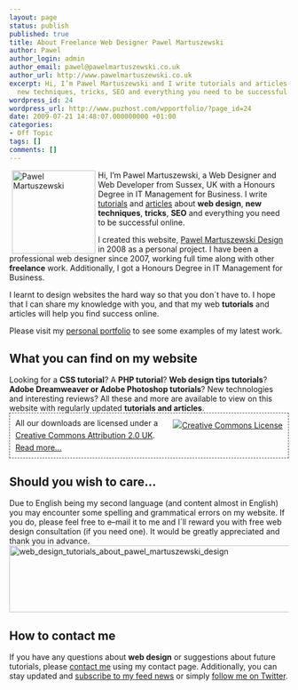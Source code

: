```yaml
---
layout: page
status: publish
published: true
title: About Freelance Web Designer Pawel Martuszewski
author: Pawel
author_login: admin
author_email: pawel@pawelmartuszewski.co.uk
author_url: http://www.pawelmartuszewski.co.uk
excerpt: Hi, I’m Pawel Martuszewski and I write tutorials and articles about web design,
  new techniques, tricks, SEO and everything you need to be successful online.
wordpress_id: 24
wordpress_url: http://www.puzhost.com/wpportfolio/?page_id=24
date: 2009-07-21 14:48:07.000000000 +01:00
categories:
- Off Topic
tags: []
comments: []
---
```

<img class="thumb img_l" width="150" hspace="5" border="0" align="left" src="http://www.pawelmartuszewski.co.uk/wp-content/themes/portfolio/images/pages/portf_ab.jpg" alt="Pawel Martuszewski" />Hi, I’m Pawel Martuszewski, a Web Designer and Web Developer from Sussex, UK with a Honours Degree in IT Management for Business. I write <a href="http://www.pawelmartuszewski.co.uk/web_design_tutorials/" title="Web Design Tutorials">tutorials</a> and <a href="http://www.pawelmartuszewski.co.uk/web_design_tutorials/web_design_articles/" title="Web Design Articles">articles</a> about <strong> web design</strong>, <strong>new techniques</strong>, <strong>tricks</strong>, <strong>SEO</strong> and everything you need to be successful online.

I created this website, <a href="http://www.pawelmartuszewski.co.uk" title="Web Design Tutorials - PM Design Blog">Pawel Martuszewski Design</a> in 2008 as a personal project. I have been a professional web designer since 2007,  working full time along with other <strong>freelance</strong> work. Additionally, I got a Honours Degree in IT Management for Business.

I learnt to design websites the hard way so that you don&acute;t have to. I hope that I can share my knowledge with you, and that my web <strong>tutorials</strong> and articles will help you find success online.

Please visit my <a href="http://portfolio.pawelmartuszewski.co.uk/" tittle="Pawel Martuszewski Portfolio">personal portfolio</a> to see some examples of my latest work.

<h2>What you can find on my website</h2>
<div class="dev"><div class="dev_in"></div></div>
Looking for a <strong>CSS tutorial</strong>? A <strong>PHP tutorial</strong>? <strong>Web design tips tutorials</strong>? <strong>Adobe Dreamweaver or Adobe Photoshop tutorials</strong>? New technologies and interesting reviews? All these and more are available to view on this website with regularly updated <strong>tutorials and articles</strong>.
<div class="published" style="padding:7px 10px;line-height:22px;border:1px dashed #434343;">
	<a rel="license" href="http://creativecommons.org/licenses/by/2.0/uk/" target="_blank" style="float:right;"><img alt="Creative Commons License" style="margin-top:4px;border-width:0" src="http://i.creativecommons.org/l/by-sa/2.0/uk/80x15.png" /></a>All our downloads are licensed under a <a rel="license" href="http://creativecommons.org/licenses/by/2.0/uk/" title="Creative Commons Attribution" target="_blank">Creative Commons Attribution 2.0 UK</a>. <a href="/license-term-of-use-for-pm-design-source-files-and-freebies/" title="Terms of Use">Read more&hellip;</a>
</div>
<h2>Should you wish to care&hellip;</h2>
<div class="dev"><div class="dev_in"></div></div>
Due to English being my second language (and content almost in English) you may encounter some spelling and grammatical errors on my website. If you do, please feel free to e&ndash;mail it to me and I&acute;ll reward you with free web design consultation (if you need one). It would be greatly appreciated and thank you in advance.

<img title="web_design_tutorials_about_pawel_martuszewski_design" src="http://www.pawelmartuszewski.co.uk/wp-content/uploads/about_02.jpg" alt="web_design_tutorials_about_pawel_martuszewski_design" width="653" height="120" />

<h2>How to contact me</h2>
<div class="dev"><div class="dev_in"></div></div>

If you have any questions about <strong>web design</strong> or suggestions about future tutorials, please <a href="http://www.pawelmartuszewski.co.uk/contact_freelance_pawel_martuszewski/" title="Contact Professional Freelancer">contact me</a> using my contact page. Additionally, you can stay updated and <a href="http://feeds.feedburner.com/pawel_martuszewski_design" title="Subscribe to RSS">subscribe to my feed news</a> or simply <a href="http://www.twitter.com/directmdesign" title="Follow on Twitter">follow me on Twitter</a>.
